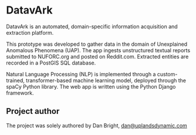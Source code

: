 # DatavArk

DatavArk is an automated, domain-specific information acquisition and extraction platform. 

This prototype was developed to gather data in the domain of Unexplained Anomalous Phenomena (UAP). The app ingests unstructured textual reports submitted to NUFORC.org and posted on Reddit.com. Extracted entities are recorded in a PostGIS SQL database.

Natural Language Processing (NLP) is implemented through a custom-trained, transformer-based machine learning model, deployed through the spaCy Python library. The web app is written using the Python Django framework.

## Project author

The project was solely authored by Dan Bright, dan@uplandsdynamic.com